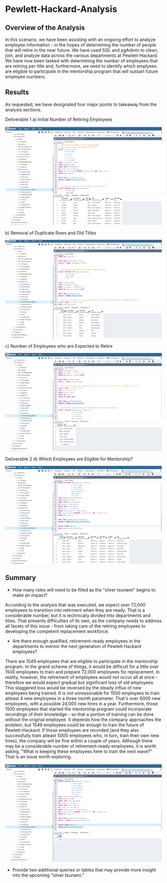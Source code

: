 # Pewlett-Hackard-Analysis

## Overview of the Analysis
In this scenario, we have been assisting with an ongoing effort to analyze employee information - in the hopes of determining the number of people that will retire in the near future. We have used SQL and pgAdmin to clean, join, and analyze data across the various departments at Pewlett-Hackard. We have now been tasked with determining the number of employees that are retiring per title and, furthermore, we need to identify which emplyees are eligible to participate in the mentorship program that will sustain future employee numbers. 

## Results
As requested, we have designated four major points to takeaway from the analysis sections. 

Deliverable 1 
 a) Initial Number of Retiring Employees
 
 ![Retiring_Emp](https://github.com/JV348/Pewlett-Hackard-Analysis/blob/dd961e250ae1bab2046ff2eaf366f3cfeb947644/Resources/initial_ret.png)
 
 b) Removal of Duplicate Rows and Old Titles
 
 ![Duplicate_Rem](https://github.com/JV348/Pewlett-Hackard-Analysis/blob/dd961e250ae1bab2046ff2eaf366f3cfeb947644/Resources/dupl_rem.png)
 
 c) Number of Employees who are Expected to Retire
 
 ![Actual_ret](https://github.com/JV348/Pewlett-Hackard-Analysis/blob/dd961e250ae1bab2046ff2eaf366f3cfeb947644/Resources/expect_ret.png)
 
Deliverable 2 
 d) Which Employees are Eligible for Mentorship?
 
 ![Mentorship](https://github.com/JV348/Pewlett-Hackard-Analysis/blob/dd961e250ae1bab2046ff2eaf366f3cfeb947644/Resources/memb_eli.png)
 
## Summary 

- How many roles will need to be filled as the "silver tsunami" begins to make an impact?

According to the analysis that was executed, we expect over 72,000 employees to transition into retirment when they are ready. That is a considerable number, but it is technically divided into departments and titles. That presents difficulties of its own, as the company needs to address all facets of this issue - from taking care of the retiring employees to developing the competent replacement workforce. 

- Are there enough qualified, retirement-ready employees in the departments to mentor the next generation of Pewlett Hackard employees?

There are 1549 employees that are eligible to participate in the mentorship program. In the grand scheme of things, it would be difficult for a little over 1500 employees to train and prepare 72,000 employees for replacement. In reality, however, the retirement of employees would not occur all at once - therefore we would expect gradual but significant loss of old employees. This staggered loss would be reversed by the steady influx of new employees being trained. It is not unreasonable for 1500 employees to train atleast 4 new employees in a three month parameter. That's over 6000 new employees, with a possible 24,000 new hires in a year. Furthermore, those 1500 employees that started the mentorship program could incorporate recordings of their knowledge - so that a portion of training can be done without the original employee. 
It depends how the company approaches the problem, but 1549 employees could be enough to train the future of Pewlett-Hackard. If those employees are recorded (and they also successfully train atleast 5000 employees who, in turn, train their own new hires), the company will be fine within a couple of years. Although there may be a considerable number of retirement-ready employees, it is worth asking, "What is keeping these employees here to train the next wave?" That is an issue worth exploring. 

![Ment_num](https://github.com/JV348/Pewlett-Hackard-Analysis/blob/dd961e250ae1bab2046ff2eaf366f3cfeb947644/Resources/memb_elig.png)

- Provide two additional queries or tables that may provide more insight into the upcoming "silver tsunami."